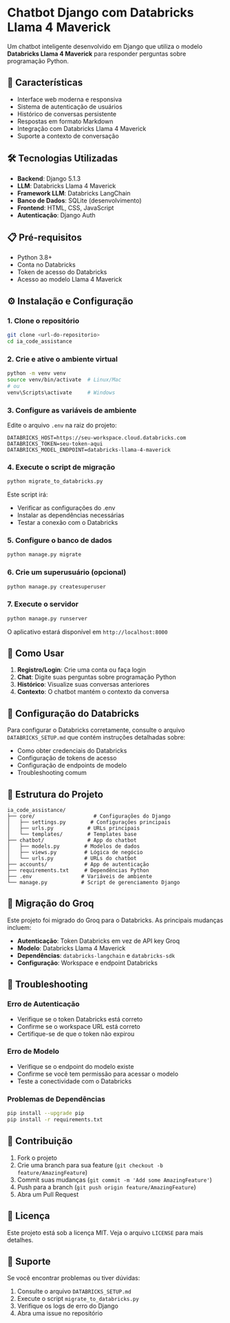 # Chatbot Django com Databricks Llama 4 Maverick

Um chatbot inteligente desenvolvido em Django que utiliza o modelo **Databricks Llama 4 Maverick** para responder perguntas sobre programação Python.

## 🚀 Características

- Interface web moderna e responsiva
- Sistema de autenticação de usuários
- Histórico de conversas persistente
- Respostas em formato Markdown
- Integração com Databricks Llama 4 Maverick
- Suporte a contexto de conversação

## 🛠️ Tecnologias Utilizadas

- **Backend**: Django 5.1.3
- **LLM**: Databricks Llama 4 Maverick
- **Framework LLM**: Databricks LangChain
- **Banco de Dados**: SQLite (desenvolvimento)
- **Frontend**: HTML, CSS, JavaScript
- **Autenticação**: Django Auth

## 📋 Pré-requisitos

- Python 3.8+
- Conta no Databricks
- Token de acesso do Databricks
- Acesso ao modelo Llama 4 Maverick

## ⚙️ Instalação e Configuração

### 1. Clone o repositório
```bash
git clone <url-do-repositorio>
cd ia_code_assistance
```

### 2. Crie e ative o ambiente virtual
```bash
python -m venv venv
source venv/bin/activate  # Linux/Mac
# ou
venv\Scripts\activate     # Windows
```

### 3. Configure as variáveis de ambiente
Edite o arquivo `.env` na raiz do projeto:

```env
DATABRICKS_HOST=https://seu-workspace.cloud.databricks.com
DATABRICKS_TOKEN=seu-token-aqui
DATABRICKS_MODEL_ENDPOINT=databricks-llama-4-maverick
```

### 4. Execute o script de migração
```bash
python migrate_to_databricks.py
```

Este script irá:
- Verificar as configurações do .env
- Instalar as dependências necessárias
- Testar a conexão com o Databricks

### 5. Configure o banco de dados
```bash
python manage.py migrate
```

### 6. Crie um superusuário (opcional)
```bash
python manage.py createsuperuser
```

### 7. Execute o servidor
```bash
python manage.py runserver
```

O aplicativo estará disponível em `http://localhost:8000`

## 📖 Como Usar

1. **Registro/Login**: Crie uma conta ou faça login
2. **Chat**: Digite suas perguntas sobre programação Python
3. **Histórico**: Visualize suas conversas anteriores
4. **Contexto**: O chatbot mantém o contexto da conversa

## 🔧 Configuração do Databricks

Para configurar o Databricks corretamente, consulte o arquivo `DATABRICKS_SETUP.md` que contém instruções detalhadas sobre:

- Como obter credenciais do Databricks
- Configuração de tokens de acesso
- Configuração de endpoints de modelo
- Troubleshooting comum

## 📁 Estrutura do Projeto

```
ia_code_assistance/
├── core/                   # Configurações do Django
│   ├── settings.py        # Configurações principais
│   ├── urls.py           # URLs principais
│   └── templates/        # Templates base
├── chatbot/              # App do chatbot
│   ├── models.py        # Modelos de dados
│   ├── views.py         # Lógica de negócio
│   └── urls.py          # URLs do chatbot
├── accounts/            # App de autenticação
├── requirements.txt     # Dependências Python
├── .env                # Variáveis de ambiente
└── manage.py           # Script de gerenciamento Django
```

## 🔄 Migração do Groq

Este projeto foi migrado do Groq para o Databricks. As principais mudanças incluem:

- **Autenticação**: Token Databricks em vez de API key Groq
- **Modelo**: Databricks Llama 4 Maverick
- **Dependências**: `databricks-langchain` e `databricks-sdk`
- **Configuração**: Workspace e endpoint Databricks

## 🐛 Troubleshooting

### Erro de Autenticação
- Verifique se o token Databricks está correto
- Confirme se o workspace URL está correto
- Certifique-se de que o token não expirou

### Erro de Modelo
- Verifique se o endpoint do modelo existe
- Confirme se você tem permissão para acessar o modelo
- Teste a conectividade com o Databricks

### Problemas de Dependências
```bash
pip install --upgrade pip
pip install -r requirements.txt
```

## 📝 Contribuição

1. Fork o projeto
2. Crie uma branch para sua feature (`git checkout -b feature/AmazingFeature`)
3. Commit suas mudanças (`git commit -m 'Add some AmazingFeature'`)
4. Push para a branch (`git push origin feature/AmazingFeature`)
5. Abra um Pull Request

## 📄 Licença

Este projeto está sob a licença MIT. Veja o arquivo `LICENSE` para mais detalhes.

## 🤝 Suporte

Se você encontrar problemas ou tiver dúvidas:

1. Consulte o arquivo `DATABRICKS_SETUP.md`
2. Execute o script `migrate_to_databricks.py`
3. Verifique os logs de erro do Django
4. Abra uma issue no repositório 